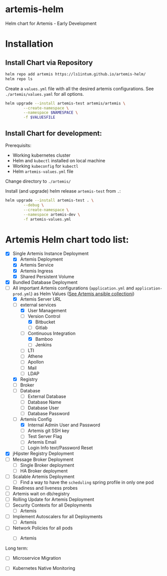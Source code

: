 # artemis-helm
Helm chart for Artemis - Early Development

# Installation 

## Install Chart via Repository 

```bash
helm repo add artemis https://ls1intum.github.io/artemis-helm/
helm repo ls 
```

Create a `values.yml` file with all the desired artemis configurations. See `./artemis/values.yaml` for all options.

```bash
helm upgrade --install artemis-test artemis/artemis \
        --create-namespace \
        --namespace $NAMESPACE \
        -f $VALUESFILE
```

## Install Chart for development: 
Prerequisits: 
- Working kubernetes cluster
- Helm and `kubectl` installed on local machine 
- Working `kubeconfig` for `kubectl`
- Helm `artemis-values.yml` file 

Change directory to `./artemis/`

Install (and upgrade) helm release `artemis-test` from `.`:

```bash
helm upgrade --install artemis-test . \
        --debug \
        --create-namespace \
        --namespace artemis-dev \
        -f artemis-values.yml
```


# Artemis Helm chart todo list: 


- [x] Single Artemis Instance Deployment 
  - [x] Artemis Deployment
  - [x] Artemis Service 
  - [x] Artemis Ingress
  - [x] Shared Persistent Volume
- [x] Bundled Database Deployment 
- [ ] All important Artemis configurations (`application.yml` and `application-prod.yml`) as Helm Values ([See Artemis ansible collectioni](https://github.com/ls1intum/artemis-ansible-collection/blob/main/roles/artemis/defaults/main.yml))
  - [x] Artemis Server URL
  - [ ] external services 
    - [x] User Management
    - [ ] Version Control
      - [x] Bitbucket
      - [ ] Gitlab
    - [ ] Continuous Integration
      - [x] Bamboo
      - [ ] Jenkins
    - [ ] LTI
    - [ ] Athene 
    - [ ] Apollon
    - [ ] Mail
    - [ ] LDAP
  - [x] Registry
  - [ ] Broker
  - [ ] Database
    - [ ] External Database
    - [ ] Database Name
    - [ ] Database User 
    - [ ] Database Password
  - [ ] Artemis Config
    - [x] Internal Admin User and Password
    - [ ] Artemis git SSH key
    - [ ] Test Server Flag 
    - [ ] Artemis Email 
    - [ ] Login Info text/Password Reset 
- [x] jHipster Registry Deployment
- [ ] Message Broker Deployment 
  - [ ] Single Broker deployment 
  - [ ] HA Broker deployment 
- [ ] Scalable Artemis Deployment 
  - [ ] Find a way to have the `scheduling` spring profile in only one pod 
- [ ] Readiness and liveness probes 
- [ ] Artemis wait on db/registry 
- [ ] Rolling Update for Artemis Deployment
- [ ] Security Contexts for all Deployments
  - [ ] Artemis
- [ ] Implement Autoscalers for all Deployments
  - [ ] Artemis
- [ ] Network Policies for all pods
  - [ ] Artemis


Long term:
- [ ] Microservice Migration 
- [ ] Kubernetes Native Monitoring 

